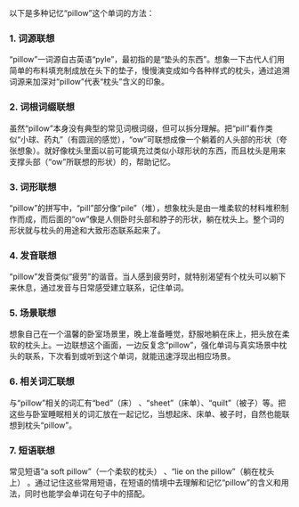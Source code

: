 以下是多种记忆“pillow”这个单词的方法：

### 1. 词源联想
“pillow”一词源自古英语“pyle”，最初指的是“垫头的东西”。想象一下古代人们用简单的布料填充制成放在头下的垫子，慢慢演变成如今各种样式的枕头，通过追溯词源来加深对“pillow”代表“枕头”含义的印象。

### 2. 词根词缀联想
虽然“pillow”本身没有典型的常见词根词缀，但可以拆分理解。把“pill”看作类似“小球、药丸”（有圆润的感觉），“ow”可联想成像一个躺着的人头部的形状（夸张想象）。就好像枕头里面以前可能填充过类似小球形状的东西，而且枕头是用来支撑头部（“ow”所联想的形状）的，帮助记忆。

### 3. 词形联想
“pillow”的拼写中，“pill”部分像“pile”（堆），想象枕头是由一堆柔软的材料堆积制作而成，而后面的“ow”像是人侧卧时头部和脖子的形状，躺在枕头上。整个词的形状就与枕头的用途和大致形态联系起来了。

### 4. 发音联想
“pillow”发音类似“疲劳”的谐音。当人感到疲劳时，就特别渴望有个枕头可以躺下来休息，通过发音与日常感受建立联系，记住单词。

### 5. 场景联想
想象自己在一个温馨的卧室场景里，晚上准备睡觉，舒服地躺在床上，把头放在柔软的枕头上。一边联想这个画面，一边反复念“pillow”，强化单词与真实场景中枕头的联系，下次看到或听到这个单词，就能迅速浮现出相应场景。

### 6. 相关词汇联想
与“pillow”相关的词汇有“bed”（床） 、“sheet”（床单）、“quilt”（被子）等。把这些与卧室睡眠相关的词汇放在一起记忆，当想起床、床单、被子时，自然也能联想到枕头“pillow”。

### 7. 短语联想
常见短语“a soft pillow”（一个柔软的枕头） 、“lie on the pillow”（躺在枕头上） 。通过记住这些常用短语，在短语的情境中去理解和记忆“pillow”的含义和用法，同时也能学会单词在句子中的搭配。 